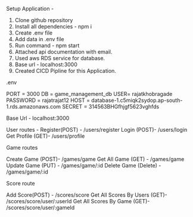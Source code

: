 Setup Application - 

1) Clone github repository
2) Install all dependencies - npm i
3) Create .env file
4) Add data in .env file
5) Run command - npm start
6) Attached api documentation with email.
7) Used aws RDS service for database.
8) Base url - localhost:3000
9) Created CICD Pipline for this Application.


.env

PORT = 3000
DB = game_management_db
USER= rajatkhobragade
PASSWORD = rajatrajat12
HOST = database-1.c5miqk2sydop.ap-south-1.rds.amazonaws.com
SECRET = 314563BHGfhjgf5623vghfds


Base Url - localhost:3000

User routes - 
Register(POST) - /users/register
Login (POST)- /users/login
Get Profile (GET)- /users/profile

Game routes

Create Game (POST)- /games/game
Get All Game (GET) - /games/game
Update Game (PUT) - /games/game/:id
Delete Game (Delete) - /games/game/:id

Score route

Add Score(POST) - /scores/score
Get All Scores By Users (GET)- /scores/score/user/:userId
Get All Scores By Game (GET)- /scores/score/user/:gameId
